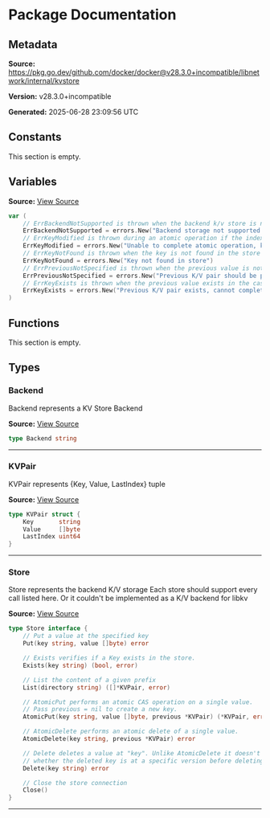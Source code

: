 # Package Documentation

## Metadata

**Source:** https://pkg.go.dev/github.com/docker/docker@v28.3.0+incompatible/libnetwork/internal/kvstore

**Version:** v28.3.0+incompatible

**Generated:** 2025-06-28 23:09:56 UTC

## Constants

This section is empty.

## Variables

**Source:** [View Source](https://github.com/docker/docker/blob/v28.3.0/libnetwork/internal/kvstore/kvstore.go#L13)

```go
var (
	// ErrBackendNotSupported is thrown when the backend k/v store is not supported by libkv
	ErrBackendNotSupported = errors.New("Backend storage not supported yet, please choose one of")
	// ErrKeyModified is thrown during an atomic operation if the index does not match the one in the store
	ErrKeyModified = errors.New("Unable to complete atomic operation, key modified")
	// ErrKeyNotFound is thrown when the key is not found in the store during a Get operation
	ErrKeyNotFound = errors.New("Key not found in store")
	// ErrPreviousNotSpecified is thrown when the previous value is not specified for an atomic operation
	ErrPreviousNotSpecified = errors.New("Previous K/V pair should be provided for the Atomic operation")
	// ErrKeyExists is thrown when the previous value exists in the case of an AtomicPut
	ErrKeyExists = errors.New("Previous K/V pair exists, cannot complete Atomic operation")
)
```

## Functions

This section is empty.

## Types

### Backend

Backend represents a KV Store Backend

**Source:** [View Source](https://github.com/docker/docker/blob/v28.3.0/libnetwork/internal/kvstore/kvstore.go#L8)  

```go
type Backend string
```

---

### KVPair

KVPair represents {Key, Value, LastIndex} tuple

**Source:** [View Source](https://github.com/docker/docker/blob/v28.3.0/libnetwork/internal/kvstore/kvstore.go#L56)  

```go
type KVPair struct {
	Key       string
	Value     []byte
	LastIndex uint64
}
```

---

### Store

Store represents the backend K/V storage
Each store should support every call listed
here. Or it couldn't be implemented as a K/V
backend for libkv

**Source:** [View Source](https://github.com/docker/docker/blob/v28.3.0/libnetwork/internal/kvstore/kvstore.go#L30)  

```go
type Store interface {
	// Put a value at the specified key
	Put(key string, value []byte) error

	// Exists verifies if a Key exists in the store.
	Exists(key string) (bool, error)

	// List the content of a given prefix
	List(directory string) ([]*KVPair, error)

	// AtomicPut performs an atomic CAS operation on a single value.
	// Pass previous = nil to create a new key.
	AtomicPut(key string, value []byte, previous *KVPair) (*KVPair, error)

	// AtomicDelete performs an atomic delete of a single value.
	AtomicDelete(key string, previous *KVPair) error

	// Delete deletes a value at "key". Unlike AtomicDelete it doesn't check
	// whether the deleted key is at a specific version before deleting.
	Delete(key string) error

	// Close the store connection
	Close()
}
```

---

